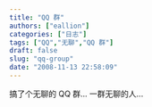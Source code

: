 ```yaml
---
title: "QQ 群"
authors: ["eallion"]
categories: ["日志"]
tags: ["QQ","无聊","QQ 群"]
draft: false
slug: "qq-group"
date: "2008-11-13 22:58:09"
---
```


搞了个无聊的 QQ 群...
一群无聊的人...
